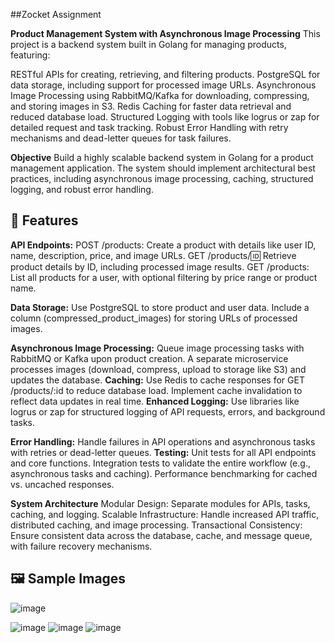 ##Zocket Assignment

**Product Management System with Asynchronous Image Processing**
This project is a backend system built in Golang for managing products, featuring:

RESTful APIs for creating, retrieving, and filtering products.
PostgreSQL for data storage, including support for processed image URLs.
Asynchronous Image Processing using RabbitMQ/Kafka for downloading, compressing, and storing images in S3.
Redis Caching for faster data retrieval and reduced database load.
Structured Logging with tools like logrus or zap for detailed request and task tracking.
Robust Error Handling with retry mechanisms and dead-letter queues for task failures.

**Objective**
Build a highly scalable backend system in Golang for a product management application. The system should implement architectural best practices, including asynchronous image processing, caching, structured logging, and robust error handling.

## 🎯 Features
**API Endpoints:**
POST /products: Create a product with details like user ID, name, description, price, and image URLs.
GET /products/:id: Retrieve product details by ID, including processed image results.
GET /products: List all products for a user, with optional filtering by price range or product name.

**Data Storage:**
Use PostgreSQL to store product and user data.
Include a column (compressed_product_images) for storing URLs of processed images.

**Asynchronous Image Processing:**
Queue image processing tasks with RabbitMQ or Kafka upon product creation.
A separate microservice processes images (download, compress, upload to storage like S3) and updates the database.
**Caching:**
Use Redis to cache responses for GET /products/:id to reduce database load.
Implement cache invalidation to reflect data updates in real time.
**Enhanced Logging:**
Use libraries like logrus or zap for structured logging of API requests, errors, and background tasks.

**Error Handling:**
Handle failures in API operations and asynchronous tasks with retries or dead-letter queues.
**Testing:**
Unit tests for all API endpoints and core functions.
Integration tests to validate the entire workflow (e.g., asynchronous tasks and caching).
Performance benchmarking for cached vs. uncached responses.

**System Architecture**
Modular Design: Separate modules for APIs, tasks, caching, and logging.
Scalable Infrastructure: Handle increased API traffic, distributed caching, and image processing.
Transactional Consistency: Ensure consistent data across the database, cache, and message queue, with failure recovery mechanisms.
## 🖼 Sample Images

![image](https://github.com/user-attachments/assets/a88e7dbe-8521-4372-8ae2-de9c0e4840fe)

![image](https://github.com/user-attachments/assets/b2d653e9-d4b4-4a20-9b1c-b8da54a9fc62)
![image](https://github.com/user-attachments/assets/45aa01a4-dd59-4c62-9faa-e786f69d1e99)
![image](https://github.com/user-attachments/assets/eeaa0c23-5821-4645-86b0-bfb90b5bdc4d)



